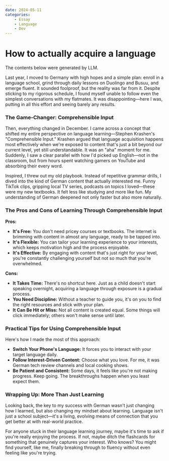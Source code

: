 ```yaml
---
date: 2024-05-11
categories:
    - Essay
    - Language
    - Dev
---
```


# How to actually acquire a language

The contents below were generated by LLM.

Last year, I moved to Germany with high hopes and a simple plan: enroll in a language school, grind through daily lessons on Duolingo and Busuu, and emerge fluent. It sounded foolproof, but the reality was far from it. <!-- more --> Despite sticking to my rigorous schedule, I found myself unable to follow even the simplest conversations with my flatmates. It was disappointing—here I was, putting in all this effort and seeing barely any results.

### The Game-Changer: Comprehensible Input

Then, everything changed in December. I came across a concept that shifted my entire perspective on language learning—Stephen Krashen's "Comprehensible Input." Krashen argued that language acquisition happens most effectively when we're exposed to content that's just a bit beyond our current level, yet still understandable. It was an "aha" moment for me. Suddenly, I saw a clear parallel with how I'd picked up English—not in the classroom, but from hours spent watching gamers on YouTube and absorbing their every word.

Inspired, I threw out my old playbook. Instead of repetitive grammar drills, I dived into the kind of German content that actually interested me. Funny TikTok clips, gripping local TV series, podcasts on topics I loved—these were my new textbooks. It felt less like studying and more like fun. My understanding of German deepened not only faster but also more naturally.

### The Pros and Cons of Learning Through Comprehensible Input

**Pros:**

- **It's Free:** You don't need pricey courses or textbooks. The internet is brimming with content in almost any language, ready to be tapped into.
- **It's Flexible:** You can tailor your learning experience to your interests, which keeps motivation high and the process enjoyable.
- **It's Effective:** By engaging with content that's just right for your level, you're constantly challenging yourself but not so much that you're overwhelmed.

**Cons:**

- **It Takes Time:** There's no shortcut here. Just as a child doesn't start speaking overnight, acquiring a language through exposure is a gradual process.
- **You Need Discipline:** Without a teacher to guide you, it's on you to find the right resources and stick with your plan.
- **It Can Be Hit or Miss:** Not all content is created equal. Some things will click immediately; others won't make sense until later.

### Practical Tips for Using Comprehensible Input

Here's how I made the most of this approach:

- **Switch Your Phone's Language:** It forces you to interact with your target language daily.
- **Follow Interest-Driven Content:** Choose what you love. For me, it was German tech review channels and local cooking shows.
- **Be Patient and Consistent:** Some days, it feels like you're not making progress. Keep going. The breakthroughs happen when you least expect them.

### Wrapping Up: More Than Just Learning

Looking back, the key to my success with German wasn't just changing how I learned, but also changing my mindset about learning. Language isn't just a school subject—it's a living, evolving means of connection that you get better at with real-world practice.

For anyone stuck in their language learning journey, maybe it's time to ask if you're really enjoying the process. If not, maybe ditch the flashcards for something that genuinely captures your interest. Who knows? You might find yourself, like me, finally breaking through to fluency without even feeling like you're trying.

